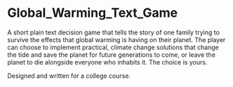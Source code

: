 # Global_Warming_Text_Game
A short plain text decision game that tells the story of one family trying to survive the effects that global warming is having on their planet. The player can choose to implement practical, climate change solutions that change the tide and save the planet for future generations to come, or leave the planet to die alongside everyone who inhabits it. The choice is yours.

Designed and written for a college course.
